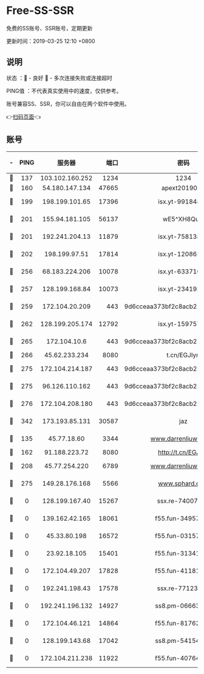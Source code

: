 # Free-SS-SSR

免费的SS账号、SSR账号，定期更新

更新时间：2019-03-25 12:10 +0800

## 说明

状态     ：🙂 - 良好 🙁 - 多次连接失败或连接超时

PING值   ：不代表真实使用中的速度，仅供参考。

账号兼容SS、SSR，你可以自由在两个软件中使用。

👉[扫码页面](https://liesauer.github.io/Free-SS-SSR/)👈

## 账号

|-|PING|服务器|端口|密码|加密方式|区域|
|:----:|:----:|:-----:|-----:|:----:|:----:|:----:|
|🙂|137|103.102.160.252|1234|1234|rc4-md5|JP|
|🙂|160|54.180.147.134|47665|apext2019001|chacha20|KR|
|🙂|199|198.199.101.65|17396|isx.yt-99184833|aes-256-cfb|US|
|🙂|201|155.94.181.105|56137|wE5^XH8Quw|aes-256-cfb|US|
|🙂|201|192.241.204.13|11879|isx.yt-75813840|aes-256-cfb|US|
|🙂|202|198.199.97.51|17814|isx.yt-12086215|aes-256-cfb|US|
|🙂|256|68.183.224.206|10078|isx.yt-63371091|aes-256-cfb|SG|
|🙂|257|128.199.168.84|10073|isx.yt-23419298|aes-256-cfb|SG|
|🙂|259|172.104.20.209|443|9d6cceaa373bf2c8acb22e60b6a58be6|aes-256-cfb|US|
|🙂|262|128.199.205.174|12792|isx.yt-15975702|aes-256-cfb|SG|
|🙂|265|172.104.10.6|443|9d6cceaa373bf2c8acb22e60b6a58be6|aes-256-cfb|US|
|🙂|266|45.62.233.234|8080|t.cn/EGJIyrl|rc4-md5|CA|
|🙂|275|172.104.214.187|443|9d6cceaa373bf2c8acb22e60b6a58be6|aes-256-cfb|US|
|🙂|275|96.126.110.162|443|9d6cceaa373bf2c8acb22e60b6a58be6|aes-256-cfb|US|
|🙂|276|172.104.208.180|443|9d6cceaa373bf2c8acb22e60b6a58be6|aes-256-cfb|US|
|🙂|342|173.193.85.131|30587|jaz|aes-256-cfb|US|
|🙂|135|45.77.18.60|3344|www.darrenliuwei.com|aes-256-cfb|JP|
|🙂|162|91.188.223.72|8080|http://t.cn/EGJIyrl|rc4-md5|RU|
|🙂|208|45.77.254.220|6789|www.darrenliuwei.com|aes-256-cfb|SG|
|🙁|275|149.28.176.168|5566|www.sphard.com|aes-256-cfb|AU|
|🙁|0|128.199.167.40|15267|ssx.re-74007655|aes-256-cfb|SG|
|🙁|0|139.162.42.165|18061|f55.fun-34957987|aes-256-cfb|SG|
|🙁|0|45.33.80.198|16572|f55.fun-03157476|aes-256-cfb|US|
|🙁|0|23.92.18.105|15401|f55.fun-31341168|aes-256-cfb|US|
|🙁|0|172.104.49.207|17828|f55.fun-41181954|aes-256-cfb|SG|
|🙁|0|192.241.198.43|17578|ssx.re-77123954|aes-256-cfb|US|
|🙁|0|192.241.196.132|14927|ss8.pm-06663681|aes-256-cfb|US|
|🙁|0|172.104.46.121|14864|f55.fun-81762939|aes-256-cfb|SG|
|🙁|0|128.199.143.68|17042|ss8.pm-54154512|aes-256-cfb|SG|
|🙁|0|172.104.211.238|11922|f55.fun-40764829|aes-256-cfb|US|
